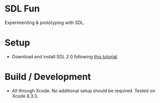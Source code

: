 # SDL Fun

Experimenting & prototyping with SDL.

# Setup

- Download and install SDL 2.0 following [this tutorial](http://lazyfoo.net/tutorials/SDL/01_hello_SDL/mac/index.php).

# Build / Development

- All through Xcode. No additional setup should be required. Tested on Xcode 8.3.3.
